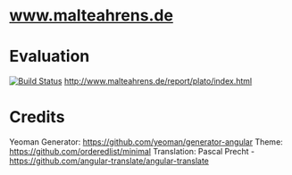 # www.malteahrens.de

# Evaluation
[![Build Status](https://travis-ci.org/malteahrens/vita.svg?branch=master)](https://travis-ci.org/malteahrens/vita)
http://www.malteahrens.de/report/plato/index.html

# Credits
Yeoman Generator: https://github.com/yeoman/generator-angular
Theme: https://github.com/orderedlist/minimal
Translation: Pascal Precht - https://github.com/angular-translate/angular-translate